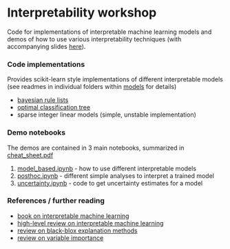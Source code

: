 # Interpretability workshop

Code for implementations of interpretable machine learning models and demos of how to use various interpretability techniques (with accompanying slides [here](https://docs.google.com/presentation/d/1RIdbV279r20marRrN0b1bu2z9STkrivsMDa_Dauk8kE/present)).


### Code implementations
Provides scikit-learn style implementations of different interpretable models (see readmes in individual folders within [models](models) for details)

- [bayesian rule lists](https://arxiv.org/abs/1602.08610)
- [optimal classification tree](https://link.springer.com/article/10.1007/s10994-017-5633-9)
- sparse integer linear models (simple, unstable implementation)

### Demo notebooks
The demos are contained in 3 main notebooks, summarized in [cheat_sheet.pdf](cheat_sheet.pdf)

1. [model_based.ipynb](model_based.ipynb) - how to use different interpretable models
2. [posthoc.ipynb](posthoc.ipynb) - different simple analyses to interpret a trained model
3. [uncertainty.ipynb](uncertainty.ipynb) - code to get uncertainty estimates for a model


### References / further reading

- [book on interpretable machine learning](https://christophm.github.io/interpretable-ml-book/)
- [high-level review on interpretable machine learning](https://arxiv.org/abs/1901.04592)
- [review on black-blox explanation methods](https://hal.inria.fr/hal-02131174v2/document)
- [review on variable importance](https://www.sciencedirect.com/science/article/pii/S0951832015001672)

